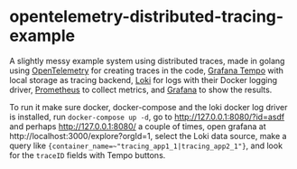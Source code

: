 # opentelemetry-distributed-tracing-example

A slightly messy example system using distributed traces, made in golang using [OpenTelemetry](https://opentelemetry.io/docs/instrumentation/go/) for creating traces in the code, [Grafana Tempo](https://grafana.com/oss/tempo/) with local storage as tracing backend, [Loki](https://grafana.com/oss/loki/) for logs with their Docker logging driver, [Prometheus](https://prometheus.io/docs/introduction/overview/) to collect metrics, and [Grafana](https://grafana.com/grafana/) to show the results.

To run it make sure docker, docker-compose and the loki docker log driver is installed, run `docker-compose up -d`, go to http://127.0.0.1:8080/?id=asdf and perhaps http://127.0.0.1:8080/ a couple of times, open grafana at http://localhost:3000/explore?orgId=1, select the Loki data source, make a query like `{container_name=~"tracing_app1_1|tracing_app2_1"}`, and look for the `traceID` fields with Tempo buttons.
